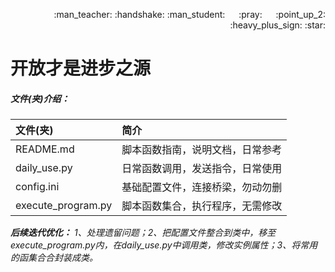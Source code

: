 <p align = "right"> :man_teacher: :handshake: :man_student:  &emsp; :pray: &emsp; :point_up_2: :heavy_plus_sign: :star: </p>  

# 开放才是进步之源

##### 文件(夹)介绍：

|文件(夹)|简介|
|:----|:----|
|README.md|脚本函数指南，说明文档，日常参考|
|daily_use.py|日常函数调用，发送指令，日常使用|
|config.ini|基础配置文件，连接桥梁，勿动勿删|
|execute_program.py|脚本函数集合，执行程序，无需修改|

***后续迭代优化：*** *1、处理遗留问题；2、把配置文件整合到类中，移至execute_program.py内，在daily_use.py中调用类，修改实例属性；3、将常用的函集合合封装成类。*
